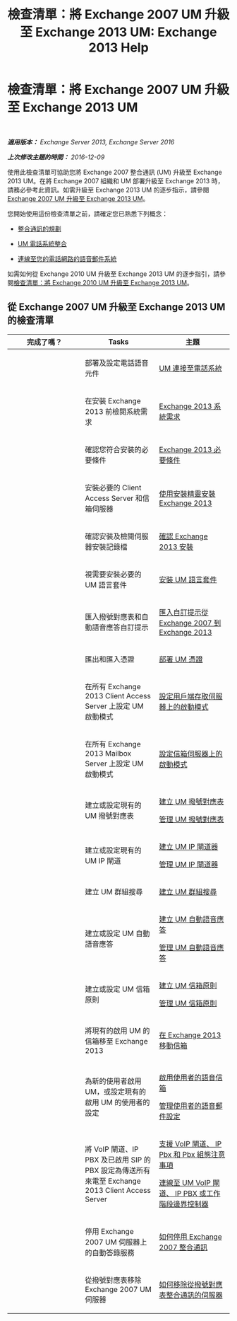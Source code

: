 ﻿---
title: '檢查清單：將 Exchange 2007 UM 升級至 Exchange 2013 UM: Exchange 2013 Help'
TOCTitle: 檢查清單：將 Exchange 2007 UM 升級至 Exchange 2013 UM
ms:assetid: 99b1a081-4052-4516-b63c-77622cbdf962
ms:mtpsurl: https://technet.microsoft.com/zh-tw/library/Dn169229(v=EXCHG.150)
ms:contentKeyID: 54652597
ms.date: 05/21/2018
mtps_version: v=EXCHG.150
ms.translationtype: MT
---

# 檢查清單：將 Exchange 2007 UM 升級至 Exchange 2013 UM

 

_**適用版本：** Exchange Server 2013, Exchange Server 2016_

_**上次修改主題的時間：** 2016-12-09_

使用此檢查清單可協助您將 Exchange 2007 整合通訊 (UM) 升級至 Exchange 2013 UM。在將 Exchange 2007 組織和 UM 部署升級至 Exchange 2013 時，請務必參考此資訊。如需升級至 Exchange 2013 UM 的逐步指示，請參閱[Exchange 2007 UM 升級至 Exchange 2013 UM](upgrade-exchange-2007-um-to-exchange-2013-um-exchange-2013-help.md)。

您開始使用這份檢查清單之前，請確定您已熟悉下列概念：

  - [整合通訊的規劃](planning-for-unified-messaging-exchange-2013-help.md)

  - [UM 電話系統整合](https://docs.microsoft.com/zh-tw/exchange/voice-mail-unified-messaging/telephone-system-integration-with-um/telephone-system-integration-with-um)

  - [連線至您的電話網路的語音郵件系統](https://docs.microsoft.com/zh-tw/exchange/voice-mail-unified-messaging/connect-voice-mail-system/connect-voice-mail-system)

如需如何從 Exchange 2010 UM 升級至 Exchange 2013 UM 的逐步指引，請參閱[檢查清單：將 Exchange 2010 UM 升級至 Exchange 2013 UM](checklist-upgrade-exchange-2010-um-to-exchange-2013-um-exchange-2013-help.md)。

## 從 Exchange 2007 UM 升級至 Exchange 2013 UM 的檢查清單


<table>
<colgroup>
<col style="width: 33%" />
<col style="width: 33%" />
<col style="width: 33%" />
</colgroup>
<thead>
<tr class="header">
<th>完成了嗎？</th>
<th>Tasks</th>
<th>主題</th>
</tr>
</thead>
<tbody>
<tr class="odd">
<td><p></p></td>
<td><p>部署及設定電話語音元件</p></td>
<td><p><a href="connect-um-to-your-telephone-system-exchange-2013-help.md">UM 連接至電話系統</a></p></td>
</tr>
<tr class="even">
<td><p></p></td>
<td><p>在安裝 Exchange 2013 前檢閱系統需求</p></td>
<td><p><a href="exchange-2013-system-requirements-exchange-2013-help.md">Exchange 2013 系統需求</a></p></td>
</tr>
<tr class="odd">
<td><p></p></td>
<td><p>確認您符合安裝的必要條件</p></td>
<td><p><a href="exchange-2013-prerequisites-exchange-2013-help.md">Exchange 2013 必要條件</a></p></td>
</tr>
<tr class="even">
<td><p></p></td>
<td><p>安裝必要的 Client Access Server 和信箱伺服器</p></td>
<td><p><a href="install-exchange-2013-using-the-setup-wizard-exchange-2013-help.md">使用安裝精靈安裝 Exchange 2013</a></p></td>
</tr>
<tr class="odd">
<td><p></p></td>
<td><p>確認安裝及檢閱伺服器安裝記錄檔</p></td>
<td><p><a href="verify-an-exchange-2013-installation-exchange-2013-help.md">確認 Exchange 2013 安裝</a></p></td>
</tr>
<tr class="even">
<td><p></p></td>
<td><p>視需要安裝必要的 UM 語言套件</p></td>
<td><p><a href="install-a-um-language-pack-exchange-2013-help.md">安裝 UM 語言套件</a></p></td>
</tr>
<tr class="odd">
<td><p></p></td>
<td><p>匯入撥號對應表和自動語音應答自訂提示</p></td>
<td><p><a href="import-custom-prompts-from-exchange-2007-to-exchange-2013-exchange-2013-help.md">匯入自訂提示從 Exchange 2007 到 Exchange 2013</a></p></td>
</tr>
<tr class="even">
<td><p></p></td>
<td><p>匯出和匯入憑證</p></td>
<td><p><a href="deploying-certificates-for-um-exchange-2013-help.md">部署 UM 憑證</a></p></td>
</tr>
<tr class="odd">
<td><p></p></td>
<td><p>在所有 Exchange 2013 Client Access Server 上設定 UM 啟動模式</p></td>
<td><p><a href="configure-the-startup-mode-on-a-client-access-server-exchange-2013-help.md">設定用戶端存取伺服器上的啟動模式</a></p></td>
</tr>
<tr class="even">
<td><p></p></td>
<td><p>在所有 Exchange 2013 Mailbox Server 上設定 UM 啟動模式</p></td>
<td><p><a href="configure-the-startup-mode-on-a-mailbox-server-exchange-2013-help.md">設定信箱伺服器上的啟動模式</a></p></td>
</tr>
<tr class="odd">
<td><p></p></td>
<td><p>建立或設定現有的 UM 撥號對應表</p></td>
<td><p><a href="https://docs.microsoft.com/zh-tw/exchange/voice-mail-unified-messaging/connect-voice-mail-system/create-um-dial-plan">建立 UM 撥號對應表</a></p>
<p><a href="https://docs.microsoft.com/zh-tw/exchange/voice-mail-unified-messaging/connect-voice-mail-system/manage-um-dial-plan">管理 UM 撥號對應表</a></p></td>
</tr>
<tr class="even">
<td><p></p></td>
<td><p>建立或設定現有的 UM IP 閘道</p></td>
<td><p><a href="https://docs.microsoft.com/zh-tw/exchange/voice-mail-unified-messaging/connect-voice-mail-system/create-um-ip-gateway">建立 UM IP 閘道器</a></p>
<p><a href="https://docs.microsoft.com/zh-tw/exchange/voice-mail-unified-messaging/connect-voice-mail-system/manage-um-ip-gateway">管理 UM IP 閘道器</a></p></td>
</tr>
<tr class="odd">
<td><p></p></td>
<td><p>建立 UM 群組搜尋</p></td>
<td><p><a href="https://docs.microsoft.com/zh-tw/exchange/voice-mail-unified-messaging/connect-voice-mail-system/create-um-hunt-group">建立 UM 群組搜尋</a></p></td>
</tr>
<tr class="even">
<td><p></p></td>
<td><p>建立或設定 UM 自動語音應答</p></td>
<td><p><a href="https://docs.microsoft.com/zh-tw/exchange/voice-mail-unified-messaging/automatically-answer-and-route-calls/create-a-um-auto-attendant">建立 UM 自動語音應答</a></p>
<p><a href="https://docs.microsoft.com/zh-tw/exchange/voice-mail-unified-messaging/automatically-answer-and-route-calls/manage-um-auto-attendant">管理 UM 自動語音應答</a></p></td>
</tr>
<tr class="odd">
<td><p></p></td>
<td><p>建立或設定 UM 信箱原則</p></td>
<td><p><a href="https://docs.microsoft.com/zh-tw/exchange/voice-mail-unified-messaging/set-up-voice-mail/create-um-mailbox-policy">建立 UM 信箱原則</a></p>
<p><a href="https://docs.microsoft.com/zh-tw/exchange/voice-mail-unified-messaging/set-up-voice-mail/manage-um-mailbox-policy">管理 UM 信箱原則</a></p></td>
</tr>
<tr class="even">
<td><p></p></td>
<td><p>將現有的啟用 UM 的信箱移至 Exchange 2013</p></td>
<td><p><a href="mailbox-moves-in-exchange-2013-exchange-2013-help.md">在 Exchange 2013 移動信箱</a></p></td>
</tr>
<tr class="odd">
<td><p></p></td>
<td><p>為新的使用者啟用 UM，或設定現有的啟用 UM 的使用者的設定</p></td>
<td><p><a href="https://docs.microsoft.com/zh-tw/exchange/voice-mail-unified-messaging/set-up-voice-mail/enable-a-user-for-voice-mail">啟用使用者的語音信箱</a></p>
<p><a href="https://docs.microsoft.com/zh-tw/exchange/voice-mail-unified-messaging/set-up-voice-mail/manage-voice-mail-settings">管理使用者的語音郵件設定</a></p></td>
</tr>
<tr class="even">
<td><p></p></td>
<td><p>將 VoIP 閘道、IP PBX 及已啟用 SIP 的 PBX 設定為傳送所有來電至 Exchange 2013 Client Access Server</p></td>
<td><p><a href="https://docs.microsoft.com/zh-tw/exchange/voice-mail-unified-messaging/telephone-system-integration-with-um/configuration-notes-for-voip-gateways">支援 VoIP 閘道、 IP Pbx 和 Pbx 組態注意事項</a></p>
<p><a href="connect-a-voip-gateway-ip-pbx-or-session-border-controller-to-um-exchange-2013-help.md">連線至 UM VoIP 閘道、 IP PBX 或工作階段邊界控制器</a></p></td>
</tr>
<tr class="odd">
<td><p></p></td>
<td><p>停用 Exchange 2007 UM 伺服器上的自動答錄服務</p></td>
<td><p><a href="https://go.microsoft.com/fwlink/p/?linkid=296353">如何停用 Exchange 2007 整合通訊</a></p></td>
</tr>
<tr class="even">
<td><p></p></td>
<td><p>從撥號對應表移除 Exchange 2007 UM 伺服器</p></td>
<td><p><a href="https://go.microsoft.com/fwlink/p/?linkid=194765">如何移除從撥號對應表整合通訊的伺服器</a></p></td>
</tr>
</tbody>
</table>

